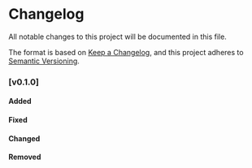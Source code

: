 # Changelog

All notable changes to this project will be documented in this file.

The format is based on [Keep a Changelog](Https://keepachangelog.com/en/1.1.0/),
and this project adheres to [Semantic Versioning](Https://semver.org/spec/v2.0.0.html).

### [v0.1.0]

#### Added

#### Fixed

#### Changed

#### Removed